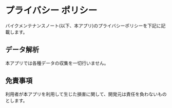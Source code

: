# プライバシー ポリシー
バイクメンテナンスノート(以下、本アプリ)のプライバシーポリシーを下記に記載します。

## データ解析
本アプリでは各種データの収集を一切行いません。

## 免責事項
利用者が本アプリを利用して生じた損害に関して、開発元は責任を負わないものとします。
